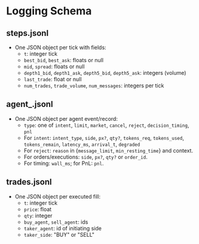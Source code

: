 # Logging Schema

## steps.jsonl
- One JSON object per tick with fields:
  - `t`: integer tick
  - `best_bid`, `best_ask`: floats or null
  - `mid`, `spread`: floats or null
  - `depth1_bid`, `depth1_ask`, `depth5_bid`, `depth5_ask`: integers (volume)
  - `last_trade`: float or null
  - `num_trades`, `trade_volume`, `num_messages`: integers per tick

## agent_<id>.jsonl
- One JSON object per agent event/record:
  - `type`: one of `intent`, `limit`, `market`, `cancel`, `reject`, `decision_timing`, `pnl`
  - For `intent`: `intent_type`, `side`, `px?`, `qty?`, `tokens_req`, `tokens_used`, `tokens_remain`, `latency_ms`, `arrival_t`, `degraded`
  - For `reject`: `reason` in {`message_limit`, `min_resting_time`} and context.
  - For orders/executions: `side`, `px?`, `qty?` or `order_id`.
  - For timing: `wall_ms`; for PnL: `pnl`.

## trades.jsonl
- One JSON object per executed fill:
  - `t`: integer tick
  - `price`: float
  - `qty`: integer
  - `buy_agent`, `sell_agent`: ids
  - `taker_agent`: id of initiating side
  - `taker_side`: "BUY" or "SELL"

